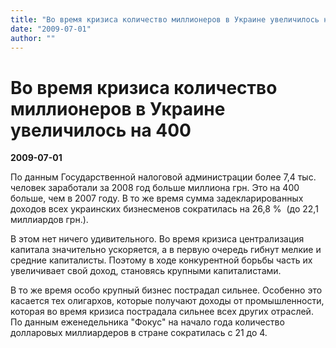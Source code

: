 ```yaml
---
title: "Во время кризиса количество миллионеров в Украине увеличилось на 400"
date: "2009-07-01"
author: ""
---
```


# Во время кризиса количество миллионеров в Украине увеличилось на 400

**2009-07-01** 

По данным Государственной налоговой администрации более 7,4 тыс. человек заработали за 2008 год больше миллиона грн. Это на 400 больше, чем в 2007 году. В то же время сумма задекларированных доходов всех украинских бизнесменов сократилась на 26,8 %  (до 22,1 миллиардов грн.).

В этом нет ничего удивительного. Во время кризиса централизация капитала значительно ускоряется, а в первую очередь гибнут мелкие и средние капиталисты. Поэтому в ходе конкурентной борьбы часть их увеличивает свой доход, становясь крупными капиталистами.

В то же время особо крупный бизнес пострадал сильнее. Особенно это касается тех олигархов, которые получают доходы от промышленности, которая во время кризиса пострадала сильнее всех других отраслей. По данным еженедельника "Фокус" на начало года количество долларовых миллиардеров в стране сократилась с 21 до 4.